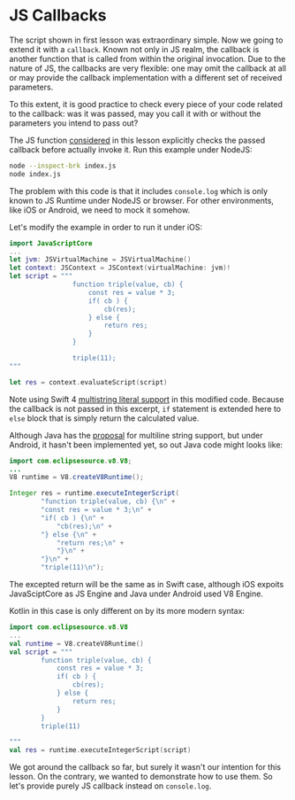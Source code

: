 # JS Callbacks

The script shown in first lesson was extraordinary simple. Now we going to extend it with a <code>callback</code>. Known not only in JS realm, the callback is another function that is called from within the original invocation. Due to the nature of JS, the callbacks are very flexible: one may omit the callback at all or may provide the callback implementation with a different set of received parameters.

To this extent, it is good practice to check every piece of your code related to the callback: was it was passed, may you call it with or without the parameters you intend to pass out?

The JS function [considered](index.js) in this lesson explicitly checks the passed callback before actually invoke it.
Run this example under NodeJS:
``` bash
node --inspect-brk index.js
node index.js
```

The problem with this code is that it includes <code>console.log</code> which is only known to JS Runtime under NodeJS or browser. For other environments, like iOS or Android, we need to mock it somehow.

Let's modify the example in order to run it under iOS:
``` Swift
import JavaScriptCore
...
let jvm: JSVirtualMachine = JSVirtualMachine()
let context: JSContext = JSContext(virtualMachine: jvm)!
let script = """
                function triple(value, cb) {
                    const res = value * 3;
                    if( cb ) {
                        cb(res);
                    } else {
                        return res;
                    }
                }

                triple(11);
"""

let res = context.evaluateScript(script)
```
Note using Swift 4 [multistring literal support](https://github.com/apple/swift-evolution/blob/master/proposals/0168-multi-line-string-literals.md) in this modified code. Because the callback is not passed in this excerpt, <code>if</code> statement is extended here to <code>else</code> block that is simply return the calculated value. 

Although Java has the [proposal](https://blog.joda.org/2008/01/java-7-multi-line-string-literals_594.html) for multiline string support, but under Android, it hasn't been implemented yet, so out Java code might looks like:
``` Java 
import com.eclipsesource.v8.V8;
...
V8 runtime = V8.createV8Runtime();

Integer res = runtime.executeIntegerScript(
        "function triple(value, cb) {\n" +
        "const res = value * 3;\n" +
        "if( cb ) {\n" +
            "cb(res);\n" +
        "} else {\n" +
            "return res;\n" +
            "}\n" +
        "}\n" +        
        "triple(11)\n");
```
The excepted return will be the same as in Swift case, although iOS expoits JavaSciptCore as JS Engine and Java under Android used V8 Engine.

Kotlin in this case is only different on by its more modern syntax:
``` Kotlin
import com.eclipsesource.v8.V8
...
val runtime = V8.createV8Runtime()
val script = """
        function triple(value, cb) {
            const res = value * 3;
            if( cb ) {
                cb(res);
            } else {
                return res;
            }
        }
        triple(11)

"""
val res = runtime.executeIntegerScript(script)
```

We got around the callback so far, but surely it wasn't our intention for this lesson. On the contrary, we wanted to demonstrate how to use them. So let's provide purely JS callback instead on <code>console.log</code>.
